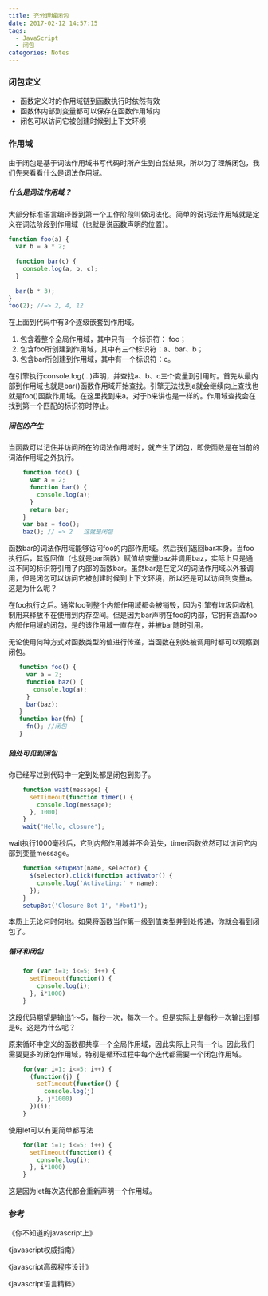 ```yaml
---
title: 充分理解闭包
date: 2017-02-12 14:57:15
tags: 
  - JavaScript
  - 闭包
categories: Notes
---
```

### 闭包定义
* 函数定义时的作用域链到函数执行时依然有效
* 函数体内部到变量都可以保存在函数作用域内
* 闭包可以访问它被创建时候到上下文环境

<!-- more -->
### 作用域

由于闭包是基于词法作用域书写代码时所产生到自然结果，所以为了理解闭包，我们先来看看什么是词法作用域。

##### 什么是词法作用域？
大部分标准语言编译器到第一个工作阶段叫做词法化。简单的说词法作用域就是定义在词法阶段到作用域（也就是说函数声明的位置）。


```javascript
function foo(a) {
  var b = a * 2;
  
  function bar(c) {
    console.log(a, b, c);
  }
  
  bar(b * 3);
}
foo(2); //=> 2, 4, 12
```


在上面到代码中有3个逐级嵌套到作用域。

1. 包含着整个全局作用域，其中只有一个标识符： foo；
2. 包含foo所创建到作用域，其中有三个标识符：a、bar、b；
3. 包含bar所创建到作用域，其中有一个标识符：c。

在引擎执行console.log(...)声明，并查找a、b、c三个变量到引用时。首先从最内部到作用域也就是bar()函数作用域开始查找。引擎无法找到a就会继续向上查找也就是foo()函数作用域。在这里找到来a。对于b来讲也是一样的。作用域查找会在找到第一个匹配的标识符时停止。

##### 闭包的产生
当函数可以记住并访问所在的词法作用域时，就产生了闭包，即使函数是在当前的词法作用域之外执行。
```javascript
    function foo() {
      var a = 2;
      function bar() {
        console.log(a);
      }
      return bar;
    }
    var baz = foo();
    baz(); // => 2   这就是闭包
```
函数bar的词法作用域能够访问foo的内部作用域。然后我们返回bar本身。当foo执行后，其返回值（也就是bar函数）赋值给变量baz并调用baz，实际上只是通过不同的标识符引用了内部的函数bar。虽然bar是在定义的词法作用域以外被调用，但是闭包可以访问它被创建时候到上下文环境，所以还是可以访问到变量a。这是为什么呢？

在foo执行之后。通常foo到整个内部作用域都会被销毁，因为引擎有垃圾回收机制用来释放不在使用到内存空间。但是因为bar声明在foo的内部，它拥有涵盖foo内部作用域的闭包，是的该作用域一直存在，并被bar随时引用。

无论使用何种方式对函数类型的值进行传递，当函数在别处被调用时都可以观察到闭包。

 ```javascript
    function foo() {
      var a = 2;
      function baz() {
        console.log(a);
      }
      bar(baz);
    }
    function bar(fn) {
      fn(); //闭包
    }
```
##### 随处可见到闭包

你已经写过到代码中一定到处都是闭包到影子。
```javascript
    function wait(message) {
      setTimeout(function timer() {
        console.log(message);
      }, 1000)
    }
    wait('Hello, closure');
```

wait执行1000毫秒后，它到内部作用域并不会消失，timer函数依然可以访问它内部到变量message。
```javascript
    function setupBot(name, selector) {
      $(selector).click(function activator() {
        console.log('Activating:' + name);
      });
    }
    setupBot('Closure Bot 1', '#bot1');
```
本质上无论何时何地。如果将函数当作第一级到值类型并到处传递，你就会看到闭包了。

##### 循环和闭包
```javascript
    for (var i=1; i<=5; i++) {
      setTimeout(function() {
        console.log(i);
      }, i*1000)
    }
```
这段代码期望是输出1～5，每秒一次，每次一个。但是实际上是每秒一次输出到都是6。这是为什么呢？

原来循环中定义的函数都共享一个全局作用域，因此实际上只有一个i。因此我们需要更多的闭包作用域，特别是循环过程中每个迭代都需要一个闭包作用域。
```javascript
    for(var i=1; i<=5; i++) {
      (function(j) {
        setTimeout(function() {
          console.log(j)
        }, j*1000)
      })(i);
    }
```
使用let可以有更简单都写法
```javascript
    for(let i=1; i<=5; i++) {
      setTimeout(function() {
        console.log(i);
      }, i*1000)
    }
```
这是因为let每次迭代都会重新声明一个作用域。
### 参考
《你不知道的javascript上》

《javascript权威指南》

《javascript高级程序设计》

《javascript语言精粹》
